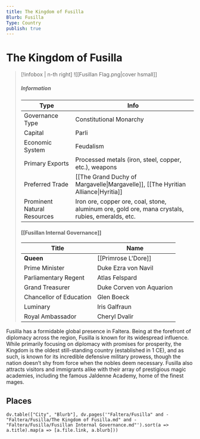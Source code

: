 ```yaml
---
title: The Kingdom of Fusilla
Blurb: Fusilla
Type: Country
publish: true
---
```

# The Kingdom of Fusilla 
> [!infobox | n-th right]
> ![[Fusillan Flag.png|cover hsmall]]
> ##### Information
> | Type |  Info |
> | ---- | ---- |
> | Governance Type | Constitutional Monarchy |
> | Capital | Parli |
> | Economic System | Feudalism | 
> | Primary Exports | Processed metals (iron, steel, copper, etc.), weapons |
> | Preferred Trade | [[The Grand Duchy of Margavelle\|Margavelle]], [[The Hyritian Alliance\|Hyritia]] | 
> | Prominent Natural Resources | Iron ore, copper ore, coal, stone, aluminum ore, gold ore, mana crystals, rubies, emeralds, etc. |
> #### [[Fusillan Internal Governance]]
> | Title | Name |
> | ---- | ---- |
> | **Queen** | [[Primrose L'Dore]] |
> | Prime Minister | Duke Ezra von Navil |
> | Parliamentary Regent | Atlas Felspard |
> | Grand Treasurer | Duke Corven von Aquarion |
> | Chancellor of Education | Glen Boeck |
> | Luminary | Iris Galfraun |
> | Royal Ambassador | Cheryl Dvalir |

Fusilla has a formidable global presence in Faltera. Being at the forefront of diplomacy across the region, Fusilla is known for its widespread influence. While primarily focusing on diplomacy with promises for prosperity, the Kingdom is the oldest still-standing country (established in 1 CE), and as such, is known for its incredible defensive military prowess, though the nation doesn’t shy from force when the nobles deem necessary. Fusilla also attracts visitors and immigrants alike with their array of prestigious magic academies, including the famous Jaldenne Academy, home of the finest mages. 

## Places
```dataviewjs
dv.table(["City", "Blurb"], dv.pages('"Faltera/Fusilla" and -"Faltera/Fusilla/The Kingdom of Fusilla.md" and -"Faltera/Fusilla/Fusillan Internal Governance.md"').sort(a => a.title).map(a => [a.file.link, a.blurb]))
```